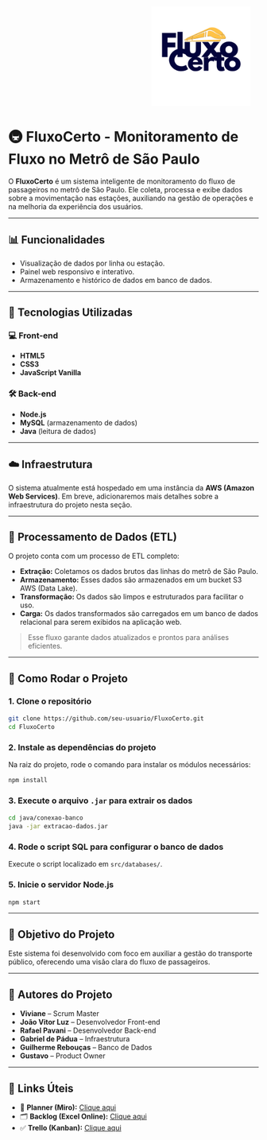 <img src='./public/assets/logo.png' style='width: 200px; margin-left: 30vw'>

# 🚇 FluxoCerto - Monitoramento de Fluxo no Metrô de São Paulo

O **FluxoCerto** é um sistema inteligente de monitoramento do fluxo de passageiros no metrô de São Paulo. Ele coleta, processa e exibe dados sobre a movimentação nas estações, auxiliando na gestão de operações e na melhoria da experiência dos usuários.

---

## 📊 Funcionalidades

- Visualização de dados por linha ou estação.
- Painel web responsivo e interativo.
- Armazenamento e histórico de dados em banco de dados.

---

## 🧰 Tecnologias Utilizadas

### 💻 Front-end
- **HTML5**
- **CSS3**
- **JavaScript Vanilla**

### 🛠️ Back-end
- **Node.js**
- **MySQL** (armazenamento de dados)
- **Java** (leitura de dados)

---

## ☁️ Infraestrutura

O sistema atualmente está hospedado em uma instância da **AWS (Amazon Web Services)**. Em breve, adicionaremos mais detalhes sobre a infraestrutura do projeto nesta seção.

---

## 🧪 Processamento de Dados (ETL)

O projeto conta com um processo de ETL completo:

- **Extração:** Coletamos os dados brutos das linhas do metrô de São Paulo.
- **Armazenamento:** Esses dados são armazenados em um bucket S3 AWS (Data Lake).
- **Transformação:** Os dados são limpos e estruturados para facilitar o uso.
- **Carga:** Os dados transformados são carregados em um banco de dados relacional para serem exibidos na aplicação web.

>Esse fluxo garante dados atualizados e prontos para análises eficientes.

---

## 🔧 Como Rodar o Projeto

### 1. Clone o repositório

```bash
git clone https://github.com/seu-usuario/FluxoCerto.git
cd FluxoCerto
```

### 2. Instale as dependências do projeto

Na raiz do projeto, rode o comando para instalar os módulos necessários:

```bash
npm install
```

### 3. Execute o arquivo `.jar` para extrair os dados

```bash
cd java/conexao-banco
java -jar extracao-dados.jar
```

### 4. Rode o script SQL para configurar o banco de dados

Execute o script localizado em `src/databases/`.

### 5. Inicie o servidor Node.js

```bash
npm start
```

---

## 🚀 Objetivo do Projeto

Este sistema foi desenvolvido com foco em auxiliar a gestão do transporte público, oferecendo uma visão clara do fluxo de passageiros.

---

## 👥 Autores do Projeto

- **Viviane** – Scrum Master  
- **João Vitor Luz** – Desenvolvedor Front-end  
- **Rafael Pavani** – Desenvolvedor Back-end  
- **Gabriel de Pádua** – Infraestrutura  
- **Guilherme Rebouças** – Banco de Dados  
- **Gustavo** – Product Owner  

---

## 🔗 Links Úteis

- 📌 **Planner (Miro):** [Clique aqui](https://miro.com/app/board/uXjVITExIkE=/)
- 🗂️ **Backlog (Excel Online):** [Clique aqui](https://bandteccom-my.sharepoint.com/:x:/g/personal/viviane_santos_sptech_school/EQ5FbnlDBcpFnK5Slh18lgMBHZb7KZhylR-mb_dmGqfBrg?e=beqnkh)
- ✅ **Trello (Kanban):** [Clique aqui](https://trello.com/b/NAJkOgH3/fluxo-certo-pi)


